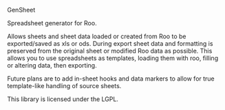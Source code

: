 GenSheet

Spreadsheet generator for Roo.

Allows sheets and sheet data loaded or created from Roo to be exported/saved as xls or ods.
During export sheet data and formatting is preserved from the original sheet or modified Roo data as possible.
This allows you to use spreadsheets as templates, loading them with roo, filling or altering data, then exporting.

Future plans are to add in-sheet hooks and data markers to allow for true template-like handling of source sheets.

This library is licensed under the LGPL.
